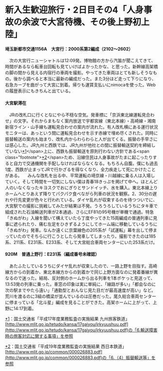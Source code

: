 # 新入生歓迎旅行・2日目その4「人身事故の余波で大宮待機、その後上野初上陸」

<div class="section">

#### 埼玉新都市交通1156A　大宮行：2000系第2編成（2102〜2602）

　次の大宮行ニューシャトルは12:09発。博物館の方から汽笛が聞こえてきて、時間があるなら転車台回転も見ていけばよかったかな、と思った。新幹線高架橋の脚の間から見える内宿行の車両を撮影。やってきた車両はとても新しそうなもの。後から調べると本当に最新の編成だった。また3分ほど走って下りになり、右急カーブを曲がって大宮に到着。帰りも運賃支払いにnimocaを使った。Webの履歴表示にもきちんと出ている。

#### 大宮駅滞在

　JRの改札口に行くとなにやら不穏な空気。発車標に「京浜東北線運転見合わせ」の文字。それからまもなく案内放送で宇都宮線（東北本線）・高崎線・湘南新宿ライン・山手線も運転見合わせの案内が流れた。有人改札横にある運行状況モニターは、あっという間に運転見合わせを示す赤線で埋め尽くされた。同時に振替輸送の案内も始まり、改札内からわらわらと人が出てくる。振替の手早さには感心した。JR九州と西鉄では、JR九州が他社との間に振替輸送契約を締結していない<span class="footnote">[*1](/aotake91/#f1 "国土交通省「平成17年度業務監査の実施結果 九州旅客鉄道」http://www.mlit.go.jp/tetudo/kansa/17gaiyou/jrkyuushuu.pdfの「6.輸送障害時の旅客対応に関する事項」を参照")</span>上に、西鉄も振替輸送を原則行わない方針である<span class="footnote">[*2](/aotake91/#f2 "国土交通省「平成19年度業務監査の実施結果 西日本鉄道」http://www.mlit.go.jp/common/000026883.pdfの「6.（4）振替輸送等」を参照")</span>ため、沿線住民は人身事故がたまに起こったりすると自力で交通機関を手配しなければならなくなる。もちろん自腹。僕にも過去1度、西鉄が止まってJRで行かざるを得なくなり、全力疾走して死にかけたことがある。 　みんな改札を出る中、平常運転の埼京線・川越線に乗る人は入場していく。そして時間を一切気にしない僕は青春18きっぷを掲げて中へ。ほとんど人のいなくなったキヨスクでおにぎりとサンドイッチ、水を購入。東北本線上りホームへとりあえず降りてパクパク食べながら列車の状況を観察。2、30分の遅れや行先変更が色々と行われている。ダイヤ乱れが収束するのを待つついでに、大宮駅での撮影に挑戦してみたが結果は不発。うろうろしているうちにタキ車で組成された石油輸送列車が2本通過、さらにEF81の95号機が単機で通過。特急「きぬがわ」入線を聞いて構えていたら丁度やってきた15両編成の普通列車に見事に遮られたり、痛む左足をひきずるようにしてホーム端に移動しているうちに「きぬがわ」発車。なんか遠くに京葉線色の205系が「試運転」幕を出して停まっていたのでそちらに行こうとしたら発車してしまったり。撮影できたのは185系、211系、E231系、E233系、そして大宮総合車両センターにいた253系だけ。

#### 920M　普通上野行：E231系（編成番号未確認）

　あたふたしているうちにダイヤ乱れが収束したので、一路上野を目指す。高崎線方からの到着か、東北本線方からの到着かで同じ上野方面なのに発着番線が異なるので迷った。結局、反対側のホームから出る列車を1本ボケっと見送って、13:53発の列車に乗った。車窓の印象は実に単純に、「線路が多い」「都会なのに次の駅までやたら遠い」「通勤型とおんなじ見た目だが最高速度が高い」など。荒川を渡るのに3組の橋梁が並んでいるのは圧巻だった。尾久総合車両センターに停まっている「北斗星」編成を見ることができた。高架ホームに上がって、上野に14:17到着。</div>

<div class="footnote">

[*1](/aotake91/#fn1)：国土交通省「平成17年度業務監査の実施結果 九州旅客鉄道」[http://www.mlit.go.jp/tetudo/kansa/17gaiyou/jrkyuushuu.pdf](http://www.mlit.go.jp/tetudo/kansa/17gaiyou/jrkyuushuu.pdf)の「6.輸送障害時の旅客対応に関する事項」を参照

[*2](/aotake91/#fn2)：国土交通省「平成19年度業務監査の実施結果 西日本鉄道」[http://www.mlit.go.jp/common/000026883.pdf](http://www.mlit.go.jp/common/000026883.pdf)の「6.（4）振替輸送等」を参照

</div>